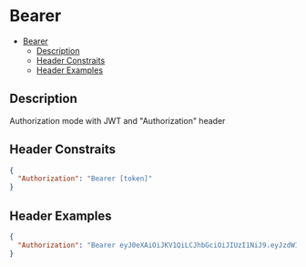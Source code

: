# Bearer

<!--toc:start-->

- [Bearer](#bearer)
  - [Description](#description)
  - [Header Constraits](#header-constraits)
  - [Header Examples](#header-examples)
  <!--toc:end-->

## Description

Authorization mode with JWT and "Authorization" header

## Header Constraits

```json
{
  "Authorization": "Bearer [token]"
}
```

## Header Examples

```json
{
  "Authorization": "Bearer eyJ0eXAiOiJKV1QiLCJhbGciOiJIUzI1NiJ9.eyJzdWIiOiJyZW56b2xvbGkxQGhvdG1haWwuY29tIiwiZXhwIjoxNzIzMTA1MjU1fQ.R8WslwDOrvGDiqB-CyPPF-m7W_L1WYFWcWKhW-xEY38"
}
```
